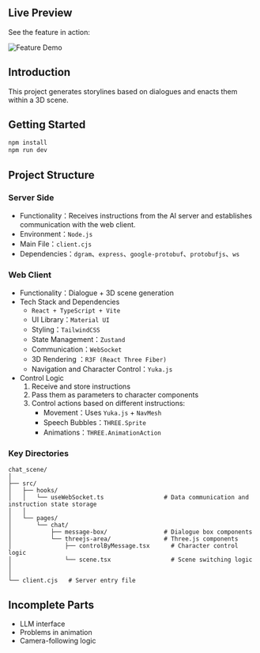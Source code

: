 ## Live Preview

See the feature in action:
 
![Feature Demo](http://tangqinying.com/demo_video/chat-scene-gif.GIF)

## Introduction

This project generates storylines based on dialogues and enacts them within a 3D scene.

## Getting Started

```bash
npm install
npm run dev
```

## Project Structure


### Server Side

- Functionality：Receives instructions from the AI server and establishes communication with the web client.
- Environment：`Node.js`
- Main File：`client.cjs`
- Dependencies：`dgram`、`express`、`google-protobuf`、`protobufjs`、`ws`


### Web Client

- Functionality：Dialogue + 3D scene generation
- Tech Stack and Dependencies
    - `React + TypeScript + Vite`
    - UI Library：`Material UI`
    - Styling：`TailwindCSS`
    - State Management：`Zustand`
    - Communication：`WebSocket`
    - 3D Rendering ：`R3F (React Three Fiber)`
    - Navigation and Character Control：`Yuka.js`
- Control Logic
  <ol type="1">
    <li>Receive and store instructions</li>
    <li>Pass them as parameters to character components</li>
    <li>
      Control actions based on different instructions:
      <ul>
        <li>Movement：Uses <code>Yuka.js</code> + <code>NavMesh</code></li>
        <li>Speech Bubbles：<code>THREE.Sprite</code></li>
        <li>Animations：<code>THREE.AnimationAction</code></li>
      </ul>
    </li>
  </ol>
      

### Key Directories

```
chat_scene/
│
├── src/   
│   ├── hooks/  
│   │   └── useWebSocket.ts                 # Data communication and instruction state storage
│   │     
│   └── pages/            
│       └── chat/
│           ├── message-box/                # Dialogue box components
│           └── threejs-area/               # Three.js components
│               ├── controlByMessage.tsx      # Character control logic
│               └── scene.tsx                 # Scene switching logic
│
│
└── client.cjs   # Server entry file
```

## Incomplete Parts

- LLM interface
- Problems in animation
- Camera-following logic
